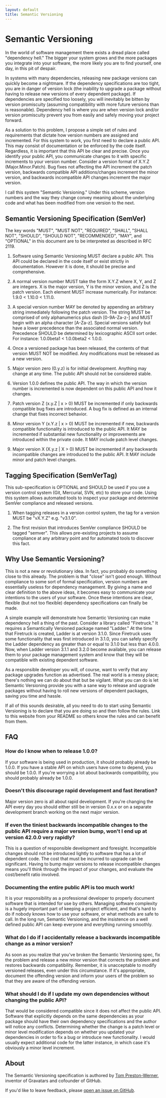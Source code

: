 ```yaml
---
layout: default
title: Semantic Versioning
---
```


Semantic Versioning
===================

In the world of software management there exists a dread place called "dependency hell." The bigger your system grows and the more packages you integrate into your software, the more likely you are to find yourself, one day, in this pit of despair.

In systems with many dependencies, releasing new package versions can quickly become a nightmare. If the dependency specifications are too tight, you are in danger of version lock (the inability to upgrade a package without having to release new versions of every dependent package). If dependencies are specified too loosely, you will inevitably be bitten by version promiscuity (assuming compatibility with more future versions than is reasonable). Dependency hell is where you are when version lock and/or version promiscuity prevent you from easily and safely moving your project forward.

As a solution to this problem, I propose a simple set of rules and requirements that dictate how version numbers are assigned and incremented. For this system to work, you first need to declare a public API. This may consist of documentation or be enforced by the code itself. Regardless, it is important that this API be clear and precise. Once you identify your public API, you communicate changes to it with specific increments to your version number. Consider a version format of X.Y.Z (Major.Minor.Patch). Bug fixes not affecting the API increment the patch version, backwards compatible API additions/changes increment the minor version, and backwards incompatible API changes increment the major version.

I call this system "Semantic Versioning." Under this scheme, version numbers and the way they change convey meaning about the underlying code and what has been modified from one version to the next.


Semantic Versioning Specification (SemVer)
------------------------------------------

The key words "MUST", "MUST NOT", "REQUIRED", "SHALL", "SHALL NOT", "SHOULD",
"SHOULD NOT", "RECOMMENDED", "MAY", and "OPTIONAL" in this document are to be
interpreted as described in RFC 2119.

1. Software using Semantic Versioning MUST declare a public API. This API
could be declared in the code itself or exist strictly in documentation.
However it is done, it should be precise and comprehensive.

1. A normal version number MUST take the form X.Y.Z where X, Y, and Z are integers. X is the major version, Y is the minor version, and Z is the patch version. Each element MUST increase numerically. For instance: 1.9.0 < 1.10.0 < 1.11.0.

1. A special version number MAY be denoted by appending an arbitrary string immediately following the patch version. The string MUST be comprised of only alphanumerics plus dash [0-9A-Za-z-] and MUST begin with an alpha character [A-Za-z]. Special versions satisfy but have a lower precedence than the associated normal version. Precedence SHOULD be determined by lexicographic ASCII sort order. For instance: 1.0.0beta1 < 1.0.0beta2 < 1.0.0.

1. Once a versioned package has been released, the contents of that version MUST NOT be modified. Any modifications must be released as a new version.

1. Major version zero (0.y.z) is for initial development. Anything may change at any time. The public API should not be considered stable.

1. Version 1.0.0 defines the public API. The way in which the version number is incremented is now dependent on this public API and how it changes.

1. Patch version Z (x.y.Z | x > 0) MUST be incremented if only backwards compatible bug fixes are introduced. A bug fix is defined as an internal change that fixes incorrect behavior.

1. Minor version Y (x.Y.z | x > 0) MUST be incremented if new, backwards compatible functionality is introduced to the public API. It MAY be incremented if substantial new functionality or improvements are introduced within the private code. It MAY include patch level changes.

1. Major version X (X.y.z | X > 0) MUST be incremented if any backwards incompatible changes are introduced to the public API. It MAY include minor and patch level changes.


Tagging Specification (SemVerTag)
---------------------------------

This sub-specification is OPTIONAL and SHOULD be used if you use a version control system (Git, Mercurial, SVN, etc) to store your code. Using this system allows automated tools to inspect your package and determine SemVer compliance and released versions.

1. When tagging releases in a version control system, the tag for a version MUST be "vX.Y.Z" e.g. "v3.1.0".

1. The first revision that introduces SemVer compliance SHOULD be tagged "semver". This allows pre-existing projects to assume compliance at any arbitrary point and for automated tools to discover this fact.


Why Use Semantic Versioning?
----------------------------

This is not a new or revolutionary idea. In fact, you probably do something close to this already. The problem is that "close" isn't good enough. Without compliance to some sort of formal specification, version numbers are essentially useless for dependency management. By giving a name and clear definition to the above ideas, it becomes easy to communicate your intentions to the users of your software. Once these intentions are clear, flexible (but not too flexible) dependency specifications can finally be made.

A simple example will demonstrate how Semantic Versioning can make dependency hell a thing of the past. Consider a library called "Firetruck." It requires a Semantically Versioned package named "Ladder." At the time that Firetruck is created, Ladder is at version 3.1.0. Since Firetruck uses some functionality that was first introduced in 3.1.0, you can safely specify the Ladder dependency as greater than or equal to 3.1.0 but less than 4.0.0. Now, when Ladder version 3.1.1 and 3.2.0 become available, you can release them to your package management system and know that they will be compatible with existing dependent software.

As a responsible developer you will, of course, want to verify that any package upgrades function as advertised. The real world is a messy place; there's nothing we can do about that but be vigilant. What you can do is let Semantic Versioning provide you with a sane way to release and upgrade packages without having to roll new versions of dependent packages, saving you time and hassle.

If all of this sounds desirable, all you need to do to start using Semantic Versioning is to declare that you are doing so and then follow the rules. Link to this website from your README so others know the rules and can benefit from them.


FAQ
---

### How do I know when to release 1.0.0?

If your software is being used in production, it should probably already be 1.0.0. If you have a stable API on which users have come to depend, you should be 1.0.0. If you're worrying a lot about backwards compatibility, you should probably already be 1.0.0.

### Doesn't this discourage rapid development and fast iteration?

Major version zero is all about rapid development. If you're changing the API every day you should either still be in version 0.x.x or on a separate development branch working on the next major version.

### If even the tiniest backwards incompatible changes to the public API require a major version bump, won't I end up at version 42.0.0 very rapidly?

This is a question of responsible development and foresight. Incompatible changes should not be introduced lightly to software that has a lot of dependent code. The cost that must be incurred to upgrade can be significant. Having to bump major versions to release incompatible changes means you'll think through the impact of your changes, and evaluate the cost/benefit ratio involved.

### Documenting the entire public API is too much work!

It is your responsibility as a professional developer to properly document software that is intended for use by others. Managing software complexity is a hugely important part of keeping a project efficient, and that's hard to do if nobody knows how to use your software, or what methods are safe to call. In the long run, Semantic Versioning, and the insistence on a well defined public API can keep everyone and everything running smoothly.

### What do I do if I accidentally release a backwards incompatible change as a minor version?

As soon as you realize that you've broken the Semantic Versioning spec, fix the problem and release a new minor version that corrects the problem and restores backwards compatibility. Remember, it is unacceptable to modify versioned releases, even under this circumstance. If it's appropriate, document the offending version and inform your users of the problem so that they are aware of the offending version.

### What should I do if I update my own dependencies without changing the public API?

That would be considered compatible since it does not affect the public API. Software that explicitly depends on the same dependencies as your package should have their own dependency specifications and the author will notice any conflicts. Determining whether the change is a patch level or minor level modification depends on whether you updated your dependencies in order to fix a bug or introduce new functionality. I would usually expect additional code for the latter instance, in which case it's obviously a minor level increment.


About
-----

The Semantic Versioning specification is authored by [Tom Preston-Werner](http://tom.preston-werner.com), inventor of Gravatars and cofounder of GitHub.

If you'd like to leave feedback, please [open an issue on GitHub](https://github.com/mojombo/semver.org/issues).
